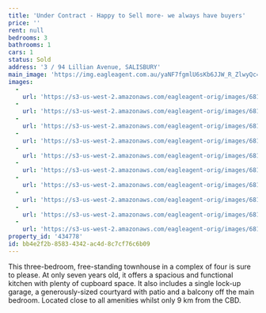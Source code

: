 ```yaml
---
title: 'Under Contract - Happy to Sell more- we always have buyers'
price: ''
rent: null
bedrooms: 3
bathrooms: 1
cars: 1
status: Sold
address: '3 / 94 Lillian Avenue, SALISBURY'
main_image: 'https://img.eagleagent.com.au/yaNF7fgmlU6sKb6JJW_R_ZlwyQc=/1280x854/smart/https://s3-us-west-2.amazonaws.com/eagleagent-orig/images/6817977/103747918-image-M.jpg'
images:
  -
    url: 'https://s3-us-west-2.amazonaws.com/eagleagent-orig/images/6817986/103747918-image-I.jpg'
  -
    url: 'https://s3-us-west-2.amazonaws.com/eagleagent-orig/images/6817985/103747918-image-H.jpg'
  -
    url: 'https://s3-us-west-2.amazonaws.com/eagleagent-orig/images/6817984/103747918-image-G.jpg'
  -
    url: 'https://s3-us-west-2.amazonaws.com/eagleagent-orig/images/6817983/103747918-image-F.jpg'
  -
    url: 'https://s3-us-west-2.amazonaws.com/eagleagent-orig/images/6817982/103747918-image-E.jpg'
  -
    url: 'https://s3-us-west-2.amazonaws.com/eagleagent-orig/images/6817981/103747918-image-D.jpg'
  -
    url: 'https://s3-us-west-2.amazonaws.com/eagleagent-orig/images/6817980/103747918-image-C.jpg'
  -
    url: 'https://s3-us-west-2.amazonaws.com/eagleagent-orig/images/6817979/103747918-image-B.jpg'
  -
    url: 'https://s3-us-west-2.amazonaws.com/eagleagent-orig/images/6817978/103747918-image-A.jpg'
  -
    url: 'https://s3-us-west-2.amazonaws.com/eagleagent-orig/images/6817977/103747918-image-M.jpg'
property_id: '434778'
id: bb4e2f2b-8583-4342-ac4d-8c7cf76c6b09
---
```

This three-bedroom, free-standing townhouse in a complex of four is sure to please. At only seven years old, it offers a spacious and functional kitchen with plenty of cupboard space. It also includes a single lock-up garage, a generously-sized courtyard with patio and a balcony off the main bedroom. Located close to all amenities whilst only 9 km from the CBD.